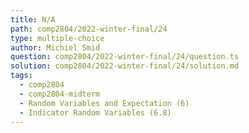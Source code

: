 ```yaml
---
title: N/A
path: comp2804/2022-winter-final/24
type: multiple-choice
author: Michiel Smid
question: comp2804/2022-winter-final/24/question.ts
solution: comp2804/2022-winter-final/24/solution.md
tags:
  - comp2804
  - comp2804-midterm
  - Random Variables and Expectation (6)
  - Indicator Random Variables (6.8)
---
```

